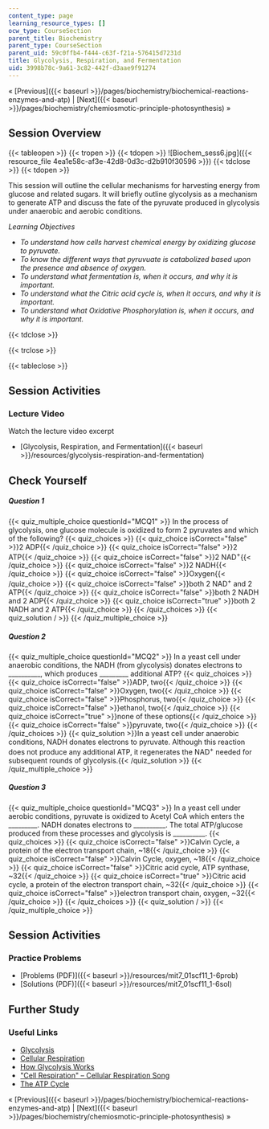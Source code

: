 ```yaml
---
content_type: page
learning_resource_types: []
ocw_type: CourseSection
parent_title: Biochemistry
parent_type: CourseSection
parent_uid: 59c0ffb4-f444-c63f-f21a-576415d7231d
title: Glycolysis, Respiration, and Fermentation
uid: 3998b78c-9a61-3c82-442f-d3aae9f91274
---
```


« [Previous]({{< baseurl >}}/pages/biochemistry/biochemical-reactions-enzymes-and-atp) | [Next]({{< baseurl >}}/pages/biochemistry/chemiosmotic-principle-photosynthesis) »

Session Overview
----------------

{{< tableopen >}}
{{< tropen >}}
{{< tdopen >}}
![Biochem_sess6.jpg]({{< resource_file 4ea1e58c-af3e-42d8-0d3c-d2b910f30596 >}})
{{< tdclose >}}
{{< tdopen >}}


This session will outline the cellular mechanisms for harvesting energy from glucose and related sugars. It will briefly outline glycolysis as a mechanism to generate ATP and discuss the fate of the pyruvate produced in glycolysis under anaerobic and aerobic conditions.

_Learning Objectives_

*   _To understand how cells harvest chemical energy by oxidizing glucose to pyruvate._
*   _To know the different ways that pyruvuate is catabolized based upon the presence and absence of oxygen._
*   _To understand what fermentation is, when it occurs, and why it is important._
*   _To understand what the Citric acid cycle is, when it occurs, and why it is important._
*   _To understand what Oxidative Phosphorylation is, when it occurs, and why it is important._


{{< tdclose >}}

{{< trclose >}}

{{< tableclose >}}

Session Activities
------------------

### Lecture Video

Watch the lecture video excerpt

*   [Glycolysis, Respiration, and Fermentation]({{< baseurl >}}/resources/glycolysis-respiration-and-fermentation)

Check Yourself
--------------

##### Question 1
 {{< quiz_multiple_choice questionId="MCQ1" >}} In the process of glycolysis, one glucose molecule is oxidized to form 2 pyruvates and which of the following? {{< quiz_choices >}} {{< quiz_choice isCorrect="false" >}}2 ADP{{< /quiz_choice >}} {{< quiz_choice isCorrect="false" >}}2 ATP{{< /quiz_choice >}} {{< quiz_choice isCorrect="false" >}}2 NAD<sup>+</sup>{{< /quiz_choice >}} {{< quiz_choice isCorrect="false" >}}2 NADH{{< /quiz_choice >}} {{< quiz_choice isCorrect="false" >}}Oxygen{{< /quiz_choice >}} {{< quiz_choice isCorrect="false" >}}both 2 NAD<sup>+</sup> and 2 ATP{{< /quiz_choice >}} {{< quiz_choice isCorrect="false" >}}both 2 NADH and 2 ADP{{< /quiz_choice >}} {{< quiz_choice isCorrect="true" >}}both 2 NADH and 2 ATP{{< /quiz_choice >}} {{< /quiz_choices >}} {{< quiz_solution / >}} {{< /quiz_multiple_choice >}}
##### Question 2
 {{< quiz_multiple_choice questionId="MCQ2" >}} In a yeast cell under anaerobic conditions, the NADH (from glycolysis) donates electrons to __________, which produces _________ additional ATP? {{< quiz_choices >}} {{< quiz_choice isCorrect="false" >}}ADP, two{{< /quiz_choice >}} {{< quiz_choice isCorrect="false" >}}Oxygen, two{{< /quiz_choice >}} {{< quiz_choice isCorrect="false" >}}Phosphorus, two{{< /quiz_choice >}} {{< quiz_choice isCorrect="false" >}}ethanol, two{{< /quiz_choice >}} {{< quiz_choice isCorrect="true" >}}none of these options{{< /quiz_choice >}} {{< quiz_choice isCorrect="false" >}}pyruvate, two{{< /quiz_choice >}} {{< /quiz_choices >}} {{< quiz_solution >}}In a yeast cell under anaerobic conditions, NADH donates electrons to pyruvate. Although this reaction does not produce any additional ATP, it regenerates the NAD<sup>+</sup> needed for subsequent rounds of glycolysis.{{< /quiz_solution >}} {{< /quiz_multiple_choice >}}
##### Question 3
 {{< quiz_multiple_choice questionId="MCQ3" >}} In a yeast cell under aerobic conditions, pyruvate is oxidized to Acetyl CoA which enters the _________. NADH donates electrons to __________. The total ATP/glucose produced from these processes and glycolysis is __________. {{< quiz_choices >}} {{< quiz_choice isCorrect="false" >}}Calvin Cycle, a protein of the electron transport chain, ~18{{< /quiz_choice >}} {{< quiz_choice isCorrect="false" >}}Calvin Cycle, oxygen, ~18{{< /quiz_choice >}} {{< quiz_choice isCorrect="false" >}}Citric acid cycle, ATP synthase, ~32{{< /quiz_choice >}} {{< quiz_choice isCorrect="true" >}}Citric acid cycle, a protein of the electron transport chain, ~32{{< /quiz_choice >}} {{< quiz_choice isCorrect="false" >}}electron transport chain, oxygen, ~32{{< /quiz_choice >}} {{< /quiz_choices >}} {{< quiz_solution / >}} {{< /quiz_multiple_choice >}}

Session Activities
------------------

### Practice Problems

*   [Problems (PDF)]({{< baseurl >}}/resources/mit7_01scf11_1-6prob)
*   [Solutions (PDF)]({{< baseurl >}}/resources/mit7_01scf11_1-6sol)

Further Study
-------------

### Useful Links

*   [Glycolysis](http://en.wikipedia.org/wiki/Glycolysis)
*   [Cellular Respiration](http://hyperphysics.phy-astr.gsu.edu/hbase/biology/celres.html)
*   [How Glycolysis Works](http://highered.mcgraw-hill.com/sites/0072507470/student_view0/chapter25/animation__how_glycolysis_works.html)
*   ["Cell Respiration" – Cellular Respiration Song](http://www.youtube.com/watch?v=3aZrkdzrd04)
*   [The ATP Cycle](http://www.youtube.com/watch?v=AhuqXwvFv2E&list=UUE-DexCad-ctXVTE6OhZP8w&index=5&feature=plcp)

« [Previous]({{< baseurl >}}/pages/biochemistry/biochemical-reactions-enzymes-and-atp) | [Next]({{< baseurl >}}/pages/biochemistry/chemiosmotic-principle-photosynthesis) »